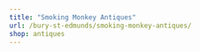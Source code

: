 ```yaml
---
title: "Smoking Monkey Antiques"
url: /bury-st-edmunds/smoking-monkey-antiques/
shop: antiques
---
```

